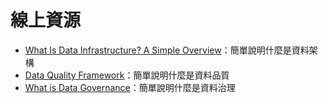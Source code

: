 # 線上資源

- [What Is Data Infrastructure? A Simple Overview](https://www.digitalguardian.com/blog/what-data-infrastructure-simple-overview)：簡單說明什麼是資料架構
- [Data Quality Framework](https://www.getdbt.com/blog/data-quality-framework)：簡單說明什麼是資料品質
- [What is Data Governance](https://cloud.google.com/learn/what-is-data-governance)：簡單說明什麼是資料治理
